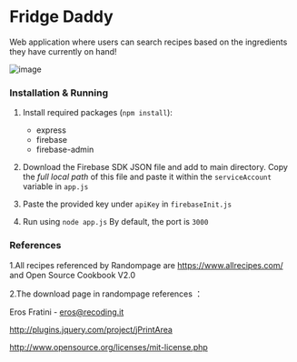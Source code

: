 # Fridge Daddy
Web application where users can search recipes based on the ingredients they have currently on hand!

![image](https://user-images.githubusercontent.com/62215188/143964489-e4978dea-171d-4997-ba04-2728c1a4dea9.png)

### Installation & Running

1. Install required packages (`npm install`):
	* express
	* firebase
	* firebase-admin
	
2. Download the Firebase SDK JSON file and add to main directory. Copy the *full local path* of this file and paste it within the `serviceAccount` variable in `app.js`

3. Paste the provided key under `apiKey` in `firebaseInit.js`  

4. Run using `node app.js` By default, the port is `3000`


### References 

1.All recipes referenced by Randompage are https://www.allrecipes.com/ and Open Source Cookbook V2.0

2.The download page in randompage references ：

Eros Fratini - eros@recoding.it

http://plugins.jquery.com/project/jPrintArea

http://www.opensource.org/licenses/mit-license.php


